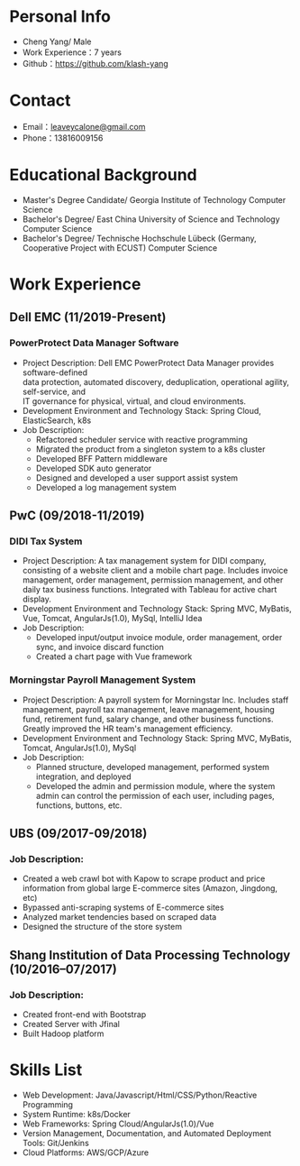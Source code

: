 # Personal Info  
  
 - Cheng Yang/ Male  
 - Work Experience：7 years  
 - Github：https://github.com/klash-yang  
   
# Contact  
 - Email：leaveycalone@gmail.com  
 - Phone：13816009156  
  
# Educational Background  
 - Master's Degree Candidate/ Georgia Institute of Technology    Computer Science  
 - Bachelor's Degree/ East China University of Science and Technology    Computer Science  
 - Bachelor's Degree/ Technische Hochschule Lübeck (Germany, Cooperative Project with ECUST)   Computer Science  
  
# Work Experience  
  
## Dell EMC (11/2019-Present)  
  
### PowerProtect Data Manager Software  
  
- Project Description: Dell EMC PowerProtect Data Manager provides software-defined  
data protection, automated discovery, deduplication, operational agility, self-service, and  
IT governance for physical, virtual, and cloud environments.  
- Development Environment and Technology Stack: Spring Cloud, ElasticSearch, k8s  
- Job Description:  
    -  Refactored scheduler service with reactive programming  
    -  Migrated the product from a singleton system to a k8s cluster  
    -  Developed BFF Pattern middleware  
    -  Developed SDK auto generator  
    -  Designed and developed a user support assist system  
    -  Developed a log management system  
  
## PwC (09/2018-11/2019)  
  
### DIDI Tax System  
- Project Description: A tax management system for DIDI company, consisting of a website client and a mobile chart page. Includes invoice management, order management, permission management, and other daily tax business functions. Integrated with Tableau for active chart display.  
- Development Environment and Technology Stack:  Spring MVC, MyBatis, Vue, Tomcat, AngularJs(1.0), MySql, IntelliJ Idea  
- Job Description:  
    -  Developed input/output invoice module, order management, order sync, and invoice discard function   
    -  Created a chart page with Vue framework  
  
### Morningstar Payroll Management System   
  
- Project Description: A payroll system for Morningstar Inc. Includes staff management, payroll tax management, leave management, housing fund, retirement fund, salary change, and other business functions. Greatly improved the HR team's management efficiency.  
- Development Environment and Technology Stack:  Spring MVC, MyBatis, Tomcat, AngularJs(1.0), MySql  
- Job Description:  
    -  Planned structure, developed management, performed system integration, and deployed  
    -  Developed the admin and permission module, where the system admin can control the permission of each user, including pages, functions, buttons, etc.  
  
## UBS (09/2017-09/2018)  
  
### Job Description:    
- Created a web crawl bot with Kapow to scrape product and price information from global large E-commerce sites (Amazon, Jingdong, etc)  
- Bypassed anti-scraping systems of E-commerce sites   
- Analyzed market tendencies based on scraped data   
- Designed the structure of the store system   
  
## Shang Institution of Data Processing Technology (10/2016–07/2017)  
  
### Job Description:    
- Created front-end with Bootstrap   
- Created Server with Jfinal  
- Built Hadoop platform  
  
# Skills List  
- Web Development: Java/Javascript/Html/CSS/Python/Reactive Programming  
- System Runtime: k8s/Docker  
- Web Frameworks: Spring Cloud/AngularJs(1.0)/Vue  
- Version Management, Documentation, and Automated Deployment Tools: Git/Jenkins  
- Cloud Platforms: AWS/GCP/Azure  
